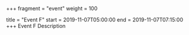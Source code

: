 +++
fragment = "event"
weight = 100

title = "Event F"
start = 2019-11-07T05:00:00
end = 2019-11-07T07:15:00
+++
Event F Description